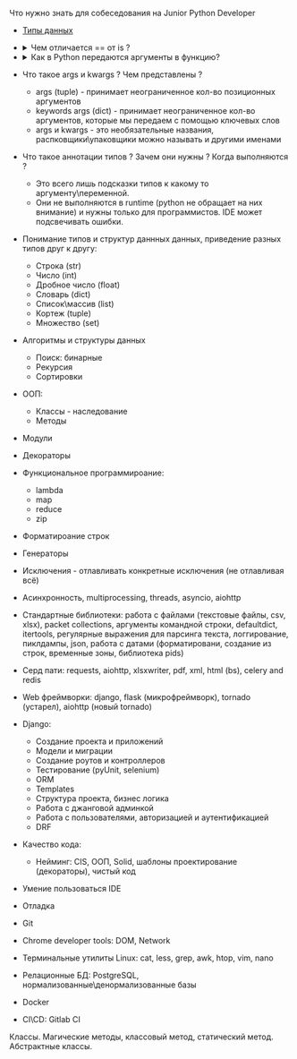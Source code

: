 Что нужно знать для собеседования на Junior Python Developer

* [Типы данных](pages/data_types.md)

* <details> 
    <summary>Чем отличается == от is ?</summary>
    "==" сравнивает два операнда по значениям, а "is" по их адресам в памяти.
  </details>

* <details> 
    <summary>Как в Python передаются аргументы в функцию?</summary>
    1. позиционным способом и через ключевые слова
    2. по значениям (неизменяемые) и по ссылкам (изменяемые)
  </details>
  
* Что такое args и kwargs ? Чем представлены ?
  * args (tuple) - принимает неограниченное кол-во позиционных аргументов
  * keywords args (dict) - принимает неограниченное кол-во аргументов, которые мы передаем с помощью ключевых слов
  * args и kwargs - это необязательные названия, распковщики\упаковщики можно называть и другими именами

* Что такое аннотации типов ? Зачем они нужны ? Когда выполняются ?
  * Это всего лишь подсказки типов к какому то аргументу\переменной.
  * Они не выполняются в runtime (python не обращает на них внимание) и нужны только для программистов. IDE может подсвечивать ошибки.

* Понимание типов и структур даннных данных, приведение разных типов друг к другу:
  * Строка (str)
  * Число (int)
  * Дробное число (float) 
  * Словарь (dict)
  * Список\массив (list)
  * Кортеж (tuple)
  * Множество (set)

* Алгоритмы и структуры данных
  * Поиск: бинарные
  * Рекурсия
  * Сортировки

* ООП:
  * Классы - наследование
  * Методы

* Модули

* Декораторы

* Функциональное программироание:
  * lambda
  * map
  * reduce
  * zip

* Форматироание строк



 * Генераторы
 * Исключения - отлавливать конкретные исключения (не отлавливая всё)
 * Асинхронность, multiprocessing, threads, asyncio, aiohttp
 * Стандартные библиотеки: работа с файлами (текстовые файлы, csv, xlsx), packet collections, аргументы командной строки, defaultdict, itertools, регулярные выражения для парсинга текста, логгирование, пиклдампы, json, работа с датами (форматировани, создание из строк, временные зоны, библиотека pids)
 * Серд пати: requests, aiohttp, xlsxwriter, pdf, xml, html (bs), celery and redis
 * Web фреймворки: django, flask (микрофреймворк), tornado (устарел), aiohttp (новый tornado)
 * Django:
   * Создание проекта и приложений
   * Модели и миграции
   * Создание роутов и контроллеров
   * Тестирование (pyUnit, selenium)
   * ORM
   * Templates
   * Структура проекта, бизнес логика
   * Работа с джанговой админкой
   * Работа с пользователями, авторизацией и аутентификацией
   * DRF
 
* Качество кода:
  * Нейминг: CIS, ООП, Solid, шаблоны проектирование (декораторы), чистый код
* Умение пользоваться IDE
* Отладка
* Git
* Chrome developer tools: DOM, Network
* Терминальные утилиты Linux: cat, less, grep, awk, htop, vim, nano

* Релационные БД: PostgreSQL, нормализованные\денормализованные базы
* Docker
* CI\CD: Gitlab CI

Классы. Магические методы, классовый метод, статический метод.
Абстрактные классы.